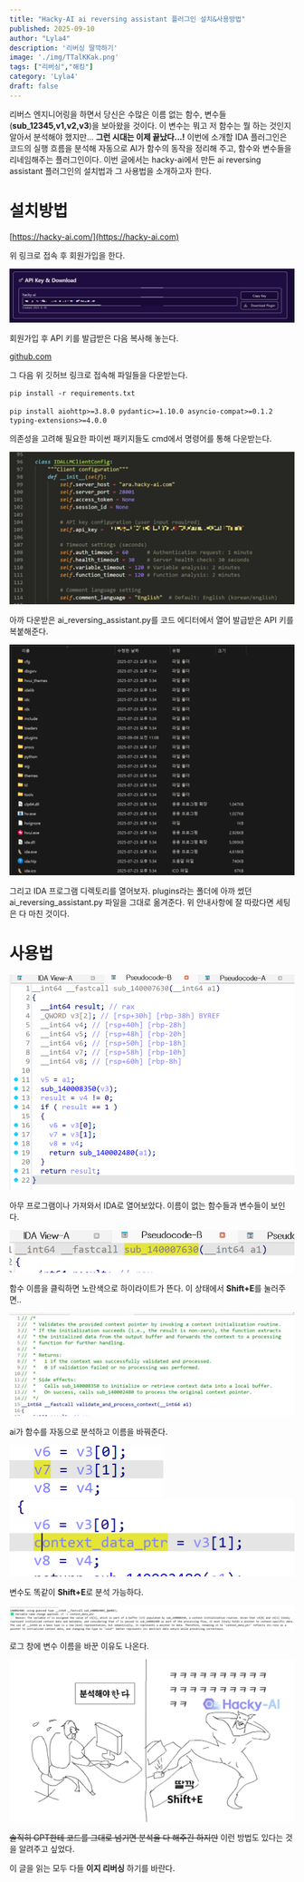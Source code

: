 ```yaml
---
title: "Hacky-AI ai reversing assistant 플러그인 설치&사용방법"
published: 2025-09-10
author: "Lyla4"
description: '리버싱 딸깍하기'
image: './img/TTalKKak.png'
tags: ["리버싱","해킹"]
category: 'Lyla4'
draft: false
---
```


리버스 엔지니어링을 하면서 당신은 수많은 이름 없는 함수, 변수들(**sub\_12345,v1,v2,v3**)을 보아왔을 것이다. 이 변수는 뭐고 저 함수는 뭘 하는 것인지 알아서 분석해야 했지만... **그런 시대는 이제 끝났다...!** 이번에 소개할 IDA 플러그인은 코드의 실행 흐름을 분석해 자동으로 AI가 함수의 동작을 정리해 주고, 함수와 변수들을 리네임해주는 플러그인이다. 이번 글에서는 hacky-ai에서 만든 ai reversing assistant 플러그인의 설치법과 그 사용법을 소개하고자 한다.

# 설치방법 

[https://hacky-ai.com/](https://hacky-ai.com)

위 링크로 접속 후 회원가입을 한다.

![APIKey](./img/key.png)

회원가입 후 API 키를 발급받은 다음 복사해 놓는다.


[github.com](https://github.com/Hacky-AI-Dev/AI-Reversing-Assistant)

그 다음 위 깃허브 링크로 접속해 파일들을 다운받는다.

```
pip install -r requirements.txt  
  
pip install aiohttp>=3.8.0 pydantic>=1.10.0 asyncio-compat>=0.1.2 typing-extensions>=4.0.0
```

의존성을 고려해 필요한 파이썬 패키지들도 cmd에서 명령어를 통해 다운받는다.

![code](./img/code.png)

아까 다운받은 ai\_reversing\_assistant.py를 코드 에디터에서 열어 발급받은 API 키를 복붙해준다.

![dir](./img/dir.png)

그리고 IDA 프로그램 디렉토리를 열어보자. plugins라는 폴더에 아까 썼던 ai\_reversing\_assistant.py 파일을 그대로 옮겨준다.
위 안내사항에 잘 따랐다면 세팅은 다 마친 것이다.

# 사용법

![id1](./img/id1.png)

아무 프로그램이나 가져와서 IDA로 열어보았다. 이름이 없는 함수들과 변수들이 보인다.

![id2](./img/id2.png)

함수 이름을 클릭하면 노란색으로 하이라이트가 뜬다. 이 상태에서 **Shift+E**를 눌러주면..

![id3](./img/id3.png)

ai가 함수를 자동으로 분석하고 이름을 바꿔준다.

![id4](./img/id4.png)
![id5](./img/id5.png)

변수도 똑같이 **Shift+E**로 분석 가능하다.

![id6](./img/id6.png)

로그 창에 변수 이름을 바꾼 이유도 나온다.

![TTalKKak](./img/TTalKKak.png)

~~솔직히 GPT한테 코드를 그대로 넘기면 분석을 다 해주긴 하지만~~ 이런 방법도 있다는 것을 알려주고 싶었다.

이 글을 읽는 모두 다들 **이지 리버싱** 하기를 바란다.